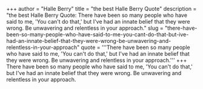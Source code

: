 +++
author = "Halle Berry"
title = "the best Halle Berry Quote"
description = "the best Halle Berry Quote: There have been so many people who have said to me, 'You can't do that,' but I've had an innate belief that they were wrong. Be unwavering and relentless in your approach."
slug = "there-have-been-so-many-people-who-have-said-to-me-you-cant-do-that-but-ive-had-an-innate-belief-that-they-were-wrong-be-unwavering-and-relentless-in-your-approach"
quote = '''There have been so many people who have said to me, 'You can't do that,' but I've had an innate belief that they were wrong. Be unwavering and relentless in your approach.'''
+++
There have been so many people who have said to me, 'You can't do that,' but I've had an innate belief that they were wrong. Be unwavering and relentless in your approach.
